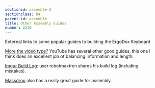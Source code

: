 ```yaml
---
sectionid: assemble-2
sectionclass: h4
parent-id: assemble
title: Other Assembly Guides
number: 2210
---
```

External links to some popular guides to building the ErgoDox Keyboard

[More the video type?](https://www.youtube.com/watch?v=x1irVrAl3Ts) YouTube has several other good guides, this one I think does an excellent job of balancing information and length.

[Imgur Build Log](http://imgur.com/a/3riAB): user robotmaxtron shares his build log \(including mistakes\).

[Massdrop](https://www.massdrop.com/ext/ergodox/assembly.php) also has a really great guide for assembly.

